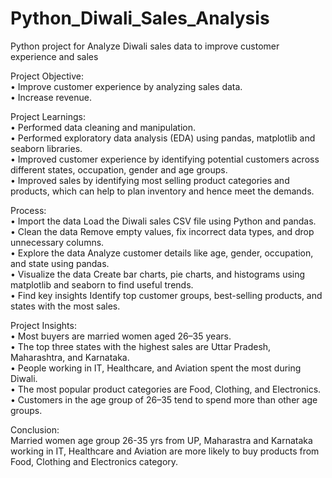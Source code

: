 # Python_Diwali_Sales_Analysis
Python project for Analyze Diwali sales data to improve customer experience and sales

Project Objective: <br>
• Improve customer experience by analyzing sales data.<br>
• Increase revenue.<br>

Project Learnings:<br>
• Performed data cleaning and manipulation.<br>
• Performed exploratory data analysis (EDA) using pandas, matplotlib and seaborn libraries.<br>
• Improved customer experience by identifying potential customers across different states, occupation, gender and age groups.<br>
• Improved sales by identifying most selling product categories and products, which can help to plan inventory and hence meet the demands.<br>

Process:<br>
• Import the data Load the Diwali sales CSV file using Python and pandas.<br>
• Clean the data Remove empty values, fix incorrect data types, and drop unnecessary columns.<br>
• Explore the data Analyze customer details like age, gender, occupation, and state using pandas.<br>
• Visualize the data Create bar charts, pie charts, and histograms using matplotlib and seaborn to find useful trends.<br>
• Find key insights Identify top customer groups, best-selling products, and states with the most sales.<br>

Project Insights:<br>
• Most buyers are married women aged 26–35 years.<br>
• The top three states with the highest sales are Uttar Pradesh, Maharashtra, and Karnataka.<br>
• People working in IT, Healthcare, and Aviation spent the most during Diwali.<br>
• The most popular product categories are Food, Clothing, and Electronics.<br>
• Customers in the age group of 26–35 tend to spend more than other age groups.<br>

Conclusion:<br>
Married women age group 26-35 yrs from UP, Maharastra and Karnataka working in IT, Healthcare and Aviation are more likely to buy products from Food, Clothing and Electronics category.
